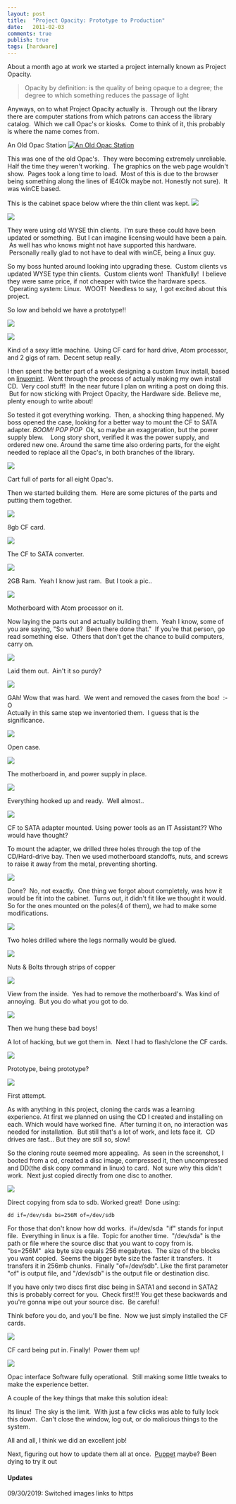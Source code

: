 ```yaml
---
layout: post
title:  "Project Opacity: Prototype to Production"
date:   2011-02-03
comments: true
publish: true
tags: [hardware]
---
```

About a month ago at work we started a project internally known as Project Opacity.

> Opacity by definition: is the quality of being opaque to a degree; the degree to which something reduces the passage of light

<!--excerpt-->

Anyways, on to what Project Opacity actually is.  Through out the library there are computer stations from which patrons can access the library catalog.  Which we call Opac's or kiosks.  Come to think of it, this probably is where the name comes from.  

An Old Opac Station
[![An Old Opac Station][1]][2]

This was one of the old Opac's.  They were becoming extremely unreliable.  Half the time they weren't working.  The graphics on the web page wouldn't show.  Pages took a long time to load.  Most of this is due to the browser being something along the lines of IE4(Ok maybe not. Honestly not sure).  It was winCE based.

This is the cabinet space below where the thin client was kept.
[![][3]][4]

[![][5]][6]

They were using old WYSE thin clients.  I'm sure these could have been updated or something.  But I can imagine licensing would have been a pain.  As well has who knows might not have supported this hardware.  Personally really glad to not have to deal with winCE, being a linux guy.

So my boss hunted around looking into upgrading these.  Custom clients vs updated WYSE type thin clients.  Custom clients won!  Thankfully!  I believe they were same price, if not cheaper with twice the hardware specs.  Operating system:
Linux.  WOOT!  Needless to say,  I got excited about this project.

So low and behold we have a prototype!!

[![][7]][8]

[![][9]][10]

Kind of a sexy little machine.  Using CF card for hard drive, Atom processor, and 2 gigs of ram.  Decent setup really.  

I then spent the better part of a week designing a custom linux install, based on [linuxmint][11].  Went through the process of actually making my own install CD.  Very cool stuff!  In the near future I plan on writing a post on doing this.  But for now sticking with Project Opacity, the Hardware side.  Believe me, plenty enough to write about!

So tested it got everything working.  Then, a shocking thing happened.  My boss opened the case, looking for a better way to mount the CF to SATA adapter. *BOOM!* *POP* *POP*  Ok, so maybe an exaggeration, but the power supply blew.
  
Long story short, verified it was the power supply, and ordered new one.  Around the same time also ordering parts, for the eight needed to replace all the Opac's, in both branches of the library.

[![][12]][13]

Cart full of parts for all eight Opac's.

Then we started building them.  Here are some pictures of the parts and putting them together.

[![][14]][15]

8gb CF card.

[![][16]][17]

The CF to SATA converter.

[![][18]][19]

2GB Ram.  Yeah I know just ram.  But I took a pic.. 

[![][20]][21]

Motherboard with Atom processor on it.

Now laying the parts out and actually building them.  Yeah I know, some of you are saying, "So what?  Been there done that."  If you're that person, go read something else.  Others that don't get the chance to build computers, carry on.  

[![][22]][23]

Laid them out.  Ain't it so purdy?  

[![][24]][25]

GAh! Wow that was hard.  We went and removed the cases from the box!  :-O  
Actually in this same step we inventoried them.  I guess that is the significance.

[![][26]][27]

Open case.

[![][28]][29]

The motherboard in, and power supply in place.

[![][30]][31]

Everything hooked up and ready.  Well almost..

[![][32]][33]

CF to SATA adapter mounted. Using power tools as an IT Assistant?? Who would have thought?

To mount the adapter, we drilled three holes through the top of the CD/Hard-drive bay. Then we used motherboard standoffs, nuts, and screws to raise it away from the metal, preventing shorting.

[![][34]][35]

Done?  No, not exactly.  One thing we forgot about completely, was how it would be fit into the cabinet.  Turns out, it didn't fit like we thought it would. So for the ones mounted on the poles(4 of them), we had to make some modifications.

[![][36]][37]

Two holes drilled where the legs normally would be glued.

[![][38]][39]

Nuts & Bolts through strips of copper

[![][40]][41]

View from the inside.  Yes had to remove the motherboard's.
Was kind of annoying.  But you do what you got to do.

[![][42]][43]

Then we hung these bad boys!

A lot of hacking, but we got them in.  Next I had to flash/clone the CF cards.  

[![][44]][45]

Prototype, being prototype?

[![][46]][47]

First attempt.

As with anything in this project, cloning the cards was a learning experience. At first we planned on using the CD I created and installing on each.  Which would have worked fine.  After turning it on, no interaction was needed for installation.  But still that's a lot of work, and lets face it.  CD drives are fast... But they are still so, slow!

So the cloning route seemed more appealing.  As seen in the screenshot, I booted from a cd, created a disc image, compressed it, then uncompressed and DD(the disk copy command in linux) to card.  Not sure why this didn't work.  Next just copied directly from one disc to another.

[![][48]][49]

Direct copying from sda to sdb.
Worked great!  Done using:  

```
dd if=/dev/sda bs=256M of=/dev/sdb
```

For those that don't know how dd works.  if=/dev/sda  "if" stands for input
file.  Everything in linux is a file.  Topic for another time.  "/dev/sda"
is the path or file where the source disc that you want to copy from is.  
"bs=256M"  aka byte size equals 256 megabytes.  The size of the blocks you want copied.  Seems the bigger byte size the faster it transfers.  It transfers
it in 256mb chunks.  Finally "of=/dev/sdb". Like the first parameter "of" is output file, and "/dev/sdb" is the output file or destination disc.  

If you have only two discs first disc being in SATA1 and second in SATA2 this is probably correct for you.  Check first!!! You get these backwards and you're gonna wipe out your source
disc.  Be careful!

Think before you do, and you'll be fine.  Now we just simply installed the CF cards.


[![][50]][51]

CF card being put in.
Finally!  Power them up!  

[![][52]][53]

Opac interface Software fully operational.  Still making some little tweaks to make the experience better. 

A couple of the key things that make this solution ideal:

Its linux!  The sky is the limit.  With just a few clicks was able to fully lock this down.  Can't close the window, log out, or do malicious things to the system.

All and all, I think we did an excellent job!  

Next, figuring out how to update them all at once.  [Puppet][54] maybe? Been dying to try it out

[1]: https://4.bp.blogspot.com/_BMKBVRf6mio/TUtyudbUbaI/AAAAAAAAAbA/9uBkOxQ8fQU/s320/2011-01-04+10.45.14.jpg
[2]: https://4.bp.blogspot.com/_BMKBVRf6mio/TUtyudbUbaI/AAAAAAAAAbA/9uBkOxQ8fQU/s1600/2011-01-04+10.45.14.jpg
[3]: https://3.bp.blogspot.com/_BMKBVRf6mio/TUt07O6PkbI/AAAAAAAAAcY/2aH_4lCzdC0/s320/2011-01-14+16.33.45.jpg
[4]: https://3.bp.blogspot.com/_BMKBVRf6mio/TUt07O6PkbI/AAAAAAAAAcY/2aH_4lCzdC0/s1600/2011-01-14+16.33.45.jpg
[5]: https://4.bp.blogspot.com/_BMKBVRf6mio/TUt1BoiuV6I/AAAAAAAAAcc/g3zITIoJPPM/s320/2011-01-14+14.14.27.jpg
[6]: https://4.bp.blogspot.com/_BMKBVRf6mio/TUt1BoiuV6I/AAAAAAAAAcc/g3zITIoJPPM/s1600/2011-01-14+14.14.27.jpg
[7]: https://2.bp.blogspot.com/_BMKBVRf6mio/TUt4z3AGryI/AAAAAAAAAdI/U_kUiATfDpE/s320/2010-12-20+17.28.40.jpg
[8]: https://2.bp.blogspot.com/_BMKBVRf6mio/TUt4z3AGryI/AAAAAAAAAdI/U_kUiATfDpE/s1600/2010-12-20+17.28.40.jpg
[9]: https://4.bp.blogspot.com/_BMKBVRf6mio/TUt4r7LY36I/AAAAAAAAAdE/MVa8701kLnA/s320/2010-12-20+16.45.57.jpg
[10]: https://4.bp.blogspot.com/_BMKBVRf6mio/TUt4r7LY36I/AAAAAAAAAdE/MVa8701kLnA/s1600/2010-12-20+16.45.57.jpg
[11]: http://www.linuxmint.com/
[12]: https://1.bp.blogspot.com/_BMKBVRf6mio/TUtyU1WevII/AAAAAAAAAaw/5CKTthN9qgg/s320/2010-12-29+12.55.53.jpg
[13]: https://1.bp.blogspot.com/_BMKBVRf6mio/TUtyU1WevII/AAAAAAAAAaw/5CKTthN9qgg/s1600/2010-12-29+12.55.53.jpg
[14]: https://4.bp.blogspot.com/_BMKBVRf6mio/TUtzYqZBsqI/AAAAAAAAAbY/-bCJlQxZP50/s320/2011-01-06+12.19.07.jpg
[15]: https://4.bp.blogspot.com/_BMKBVRf6mio/TUtzYqZBsqI/AAAAAAAAAbY/-bCJlQxZP50/s1600/2011-01-06+12.19.07.jpg
[16]: https://4.bp.blogspot.com/_BMKBVRf6mio/TUtzoyzIuSI/AAAAAAAAAbk/2ENjFGeInGU/s320/2011-01-06+12.18.52.jpg
[17]: https://4.bp.blogspot.com/_BMKBVRf6mio/TUtzoyzIuSI/AAAAAAAAAbk/2ENjFGeInGU/s1600/2011-01-06+12.18.52.jpg
[18]: https://4.bp.blogspot.com/_BMKBVRf6mio/TUtzgiX52MI/AAAAAAAAAbg/qMRMPVImJqE/s320/2011-01-06+12.19.00.jpg
[19]: https://4.bp.blogspot.com/_BMKBVRf6mio/TUtzgiX52MI/AAAAAAAAAbg/qMRMPVImJqE/s1600/2011-01-06+12.19.00.jpg
[20]: https://1.bp.blogspot.com/_BMKBVRf6mio/TUtzPCPAWfI/AAAAAAAAAbU/3pWrGRJI19g/s320/2011-01-06+12.19.30.jpg
[21]: https://1.bp.blogspot.com/_BMKBVRf6mio/TUtzPCPAWfI/AAAAAAAAAbU/3pWrGRJI19g/s1600/2011-01-06+12.19.30.jpg
[22]: https://4.bp.blogspot.com/_BMKBVRf6mio/TUty2xLkk-I/AAAAAAAAAbE/8EHQUSU_D1g/s320/2011-01-04+12.51.45.jpg
[23]: https://4.bp.blogspot.com/_BMKBVRf6mio/TUty2xLkk-I/AAAAAAAAAbE/8EHQUSU_D1g/s1600/2011-01-04+12.51.45.jpg
[24]: https://1.bp.blogspot.com/_BMKBVRf6mio/TUty-YVRM-I/AAAAAAAAAbI/QpsEkDAfuQk/s320/2011-01-06+11.58.04.jpg
[25]: https://1.bp.blogspot.com/_BMKBVRf6mio/TUty-YVRM-I/AAAAAAAAAbI/QpsEkDAfuQk/s1600/2011-01-06+11.58.04.jpg
[26]: https://4.bp.blogspot.com/_BMKBVRf6mio/TUtzGqnqu6I/AAAAAAAAAbM/4qGsU2rOEN4/s320/2011-01-06+12.18.47.jpg
[27]: https://4.bp.blogspot.com/_BMKBVRf6mio/TUtzGqnqu6I/AAAAAAAAAbM/4qGsU2rOEN4/s1600/2011-01-06+12.18.47.jpg
[28]: https://2.bp.blogspot.com/_BMKBVRf6mio/TUtz4k0huiI/AAAAAAAAAbw/PHvYHqteIRw/s320/2011-01-06+12.39.23.jpg
[29]: https://2.bp.blogspot.com/_BMKBVRf6mio/TUtz4k0huiI/AAAAAAAAAbw/PHvYHqteIRw/s1600/2011-01-06+12.39.23.jpg
[30]: https://4.bp.blogspot.com/_BMKBVRf6mio/TUtzwsal6qI/AAAAAAAAAbs/O0vjdicS1VY/s320/2011-01-06+12.39.16.jpg
[31]: https://4.bp.blogspot.com/_BMKBVRf6mio/TUtzwsal6qI/AAAAAAAAAbs/O0vjdicS1VY/s1600/2011-01-06+12.39.16.jpg
[32]: https://3.bp.blogspot.com/_BMKBVRf6mio/TUt0BddxyJI/AAAAAAAAAb0/VVhcAmYjMmQ/s320/2011-01-06+14.34.58.jpg
[33]: https://3.bp.blogspot.com/_BMKBVRf6mio/TUt0BddxyJI/AAAAAAAAAb0/VVhcAmYjMmQ/s1600/2011-01-06+14.34.58.jpg
[34]: https://4.bp.blogspot.com/_BMKBVRf6mio/TUt0UeGloxI/AAAAAAAAAcA/0pO-7kBFyJA/s320/2011-01-06+15.21.32.jpg
[35]: https://4.bp.blogspot.com/_BMKBVRf6mio/TUt0UeGloxI/AAAAAAAAAcA/0pO-7kBFyJA/s1600/2011-01-06+15.21.32.jpg
[36]: https://1.bp.blogspot.com/_BMKBVRf6mio/TUtydKPai0I/AAAAAAAAAa0/BEMk6Z1k5TM/s320/2011-01-13+17.26.43.jpg
[37]: https://1.bp.blogspot.com/_BMKBVRf6mio/TUtydKPai0I/AAAAAAAAAa0/BEMk6Z1k5TM/s1600/2011-01-13+17.26.43.jpg
[38]: https://1.bp.blogspot.com/_BMKBVRf6mio/TUtylkLXiqI/AAAAAAAAAa4/i7IOKSjHDZI/s320/2011-01-13+17.37.59.jpg
[39]: https://1.bp.blogspot.com/_BMKBVRf6mio/TUtylkLXiqI/AAAAAAAAAa4/i7IOKSjHDZI/s1600/2011-01-13+17.37.59.jpg
[40]: https://2.bp.blogspot.com/_BMKBVRf6mio/TUt0jkuSwuI/AAAAAAAAAcI/Kkr0k9_mNQ4/s320/2011-01-14+14.07.03.jpg
[41]: https://2.bp.blogspot.com/_BMKBVRf6mio/TUt0jkuSwuI/AAAAAAAAAcI/Kkr0k9_mNQ4/s1600/2011-01-14+14.07.03.jpg
[42]: https://2.bp.blogspot.com/_BMKBVRf6mio/TUt0y6bxc4I/AAAAAAAAAcU/6qI2jAFPpVk/s320/2011-01-14+17.04.58.jpg
[43]: https://2.bp.blogspot.com/_BMKBVRf6mio/TUt0y6bxc4I/AAAAAAAAAcU/6qI2jAFPpVk/s1600/2011-01-14+17.04.58.jpg
[44]: https://2.bp.blogspot.com/_BMKBVRf6mio/TUt0rrjvOoI/AAAAAAAAAcM/nFuaM450E04/s320/2011-01-07+13.45.57.jpg
[45]: https://2.bp.blogspot.com/_BMKBVRf6mio/TUt0rrjvOoI/AAAAAAAAAcM/nFuaM450E04/s1600/2011-01-07+13.45.57.jpg
[46]: https://2.bp.blogspot.com/_BMKBVRf6mio/TUt1S5mX96I/AAAAAAAAAco/Jv7ixJ6FkTg/s320/2011-01-07+16.57.25.jpg
[47]: https://2.bp.blogspot.com/_BMKBVRf6mio/TUt1S5mX96I/AAAAAAAAAco/Jv7ixJ6FkTg/s1600/2011-01-07+16.57.25.jpg
[48]: https://2.bp.blogspot.com/_BMKBVRf6mio/TUt1IhYqK8I/AAAAAAAAAcg/FNczc8hWaJM/s320/2011-01-07+16.18.16.jpg
[49]: https://2.bp.blogspot.com/_BMKBVRf6mio/TUt1IhYqK8I/AAAAAAAAAcg/FNczc8hWaJM/s1600/2011-01-07+16.18.16.jpg
[50]: https://2.bp.blogspot.com/_BMKBVRf6mio/TUt1dAOuXqI/AAAAAAAAAcs/VdeUjzHcA0A/s320/2011-01-12+13.43.19.jpg
[51]: https://2.bp.blogspot.com/_BMKBVRf6mio/TUt1dAOuXqI/AAAAAAAAAcs/VdeUjzHcA0A/s1600/2011-01-12+13.43.19.jpg
[52]: https://1.bp.blogspot.com/_BMKBVRf6mio/TUtyAN1SkAI/AAAAAAAAAas/seTsepqF-84/s320/2011-01-18+14.34.02.jpg
[53]: https://1.bp.blogspot.com/_BMKBVRf6mio/TUtyAN1SkAI/AAAAAAAAAas/seTsepqF-84/s1600/2011-01-18+14.34.02.jpg
[54]: http://www.puppetlabs.com/

#### Updates
09/30/2019: Switched images links to https